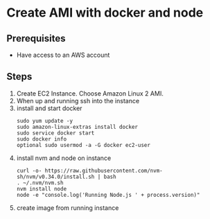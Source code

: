 # Create AMI with docker and node

## Prerequisites
* Have access to an AWS account

## Steps

1. Create EC2 Instance. Choose Amazon Linux 2 AMI.
2. When up and running ssh into the instance
3. install and start docker
   ```
   sudo yum update -y
   sudo amazon-linux-extras install docker
   sudo service docker start
   sudo docker info
   optional sudo usermod -a -G docker ec2-user
   ```
4. install nvm and node on instance
   ```
   curl -o- https://raw.githubusercontent.com/nvm-sh/nvm/v0.34.0/install.sh | bash
   . ~/.nvm/nvm.sh
   nvm install node
   node -e "console.log('Running Node.js ' + process.version)"
   ```
5. create image from running instance